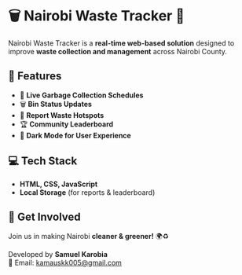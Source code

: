 # 🗑️ Nairobi Waste Tracker 🚀

Nairobi Waste Tracker is a **real-time web-based solution** designed to improve **waste collection and management** across Nairobi County.

## 🌟 Features
- 📅 **Live Garbage Collection Schedules**
- 🗑️ **Bin Status Updates**
- 📝 **Report Waste Hotspots**
- 🏆 **Community Leaderboard**
- 🌙 **Dark Mode for User Experience**

## 💻 Tech Stack
- **HTML, CSS, JavaScript**
- **Local Storage** (for reports & leaderboard)

## 📢 Get Involved
Join us in making Nairobi **cleaner & greener!** 🌍♻️

Developed by **Samuel Karobia**  
📧 Email: kamauskk005@gmail.com
